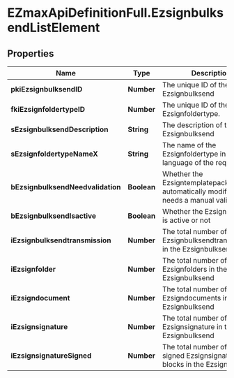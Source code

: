 # EZmaxApiDefinitionFull.EzsignbulksendListElement

## Properties

Name | Type | Description | Notes
------------ | ------------- | ------------- | -------------
**pkiEzsignbulksendID** | **Number** | The unique ID of the Ezsignbulksend | 
**fkiEzsignfoldertypeID** | **Number** | The unique ID of the Ezsignfoldertype. | 
**sEzsignbulksendDescription** | **String** | The description of the Ezsignbulksend | 
**sEzsignfoldertypeNameX** | **String** | The name of the Ezsignfoldertype in the language of the requester | 
**bEzsignbulksendNeedvalidation** | **Boolean** | Whether the Ezsigntemplatepackage was automatically modified and needs a manual validation | 
**bEzsignbulksendIsactive** | **Boolean** | Whether the Ezsignbulksend is active or not | 
**iEzsignbulksendtransmission** | **Number** | The total number of Ezsignbulksendtransmissions in the Ezsignbulksend | 
**iEzsignfolder** | **Number** | The total number of Ezsignfolders in the Ezsignbulksend | 
**iEzsigndocument** | **Number** | The total number of Ezsigndocuments in the Ezsignbulksend | 
**iEzsignsignature** | **Number** | The total number of Ezsignsignature in the Ezsignbulksend | 
**iEzsignsignatureSigned** | **Number** | The total number of already signed Ezsignsignature blocks in the Ezsignbulksend | 


